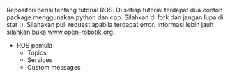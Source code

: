 Repositori berisi tentang tutorial ROS. Di setiap tutorial terdapat dua contoh package menggunakan python dan cpp. Silahkan di fork dan jangan lupa di star :). Silahakan pull request apabila terdapat error.
Informasi lebih jauh silahkan buka www.open-robotik.org.

* ROS pemula
  * Topics
  * Services
  * Custom messages
